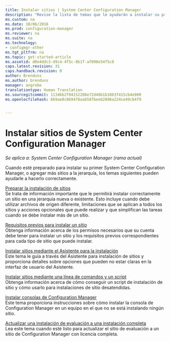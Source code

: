 ```yaml
---
title: Instalar sitios | System Center Configuration Manager
description: "Revise la lista de temas que le ayudarán a instalar su primer System Center Configuration Manager, o a agregar sitios a la jerarquía."
ms.custom: na
ms.date: 10/06/2016
ms.prod: configuration-manager
ms.reviewer: na
ms.suite: na
ms.technology:
- configmgr-other
ms.tgt_pltfrm: na
ms.topic: get-started-article
ms.assetid: d0e4ddc3-d9c4-4f5c-8b1f-af098e54f5c8
caps.latest.revision: 31
caps.handback.revision: 0
author: Brenduns
ms.author: brenduns
manager: angrobe
translationtype: Human Translation
ms.sourcegitcommit: 1134bb2f04152288e72d40b1b1083f415cb4e900
ms.openlocfilehash: 669ae0c869478aab587beeb2896a224ce49cb4f9


---
```

# <a name="installing-system-center-configuration-manager-sites"></a>Instalar sitios de System Center Configuration Manager

*Se aplica a: System Center Configuration Manager (rama actual)*


Cuando esté preparado para instalar su primer System Center Configuration Manager, o agregar más sitios a la jerarquía, los temas siguientes pueden ayudarle a hacerlo correctamente.


[Preparar la instalación de sitios](../../../../core/servers/deploy/install/prepare-to-install-sites.md)    
Se trata de información importante que le permitirá instalar correctamente un sitio en una jerarquía nueva o existente. Esto incluye cuando debe utilizar archivos de origen diferente, limitaciones que se aplican a todos los sitios y acciones opcionales que puede realizar y que simplifican las tareas cuando se debe instalar más de un sitio.


[Requisitos previos para instalar un sitio](../../../../core/servers/deploy/install/prerequisites-for-installing-sites.md)   
Obtenga información acerca de los permisos necesarios que su cuenta debe tener para instalar un sitio y los requisitos previos correspondientes para cada tipo de sitio que puede instalar.


[Instalar sitios mediante el Asistente para la instalación](../../../../core/servers/deploy/install/use-the-setup-wizard-to-install-sites.md)    
Este tema le guía a través del Asistente para instalación de sitios y proporciona detalles sobre opciones que pueden no estar claras en la interfaz de usuario del Asistente.  

[Instalar sitios mediante una línea de comandos y un script](../../../../core/servers/deploy/install/use-a-command-line-to-install-sites.md)   
Obtenga información acerca de cómo conseguir un script de instalación de sitio y cómo usarlo para instalaciones de sitio desatendidas.

[Instalar consolas de Configuration Manager](../../../../core/servers/deploy/install/install-consoles.md)     
Este tema proporciona instrucciones sobre cómo instalar la consola de Configuration Manager en un equipo en el que no se está instalando ningún sitio.

[Actualizar una instalación de evaluación a una instalación completa](../../../../core/servers/deploy/install/upgrade-an-evaluation-install-to-a-full-install.md)   
Lea este tema cuando esté listo para actualizar el sitio de evaluación a un sitio de Configuration Manager con licencia completa.



<!--HONumber=Nov16_HO1-->


